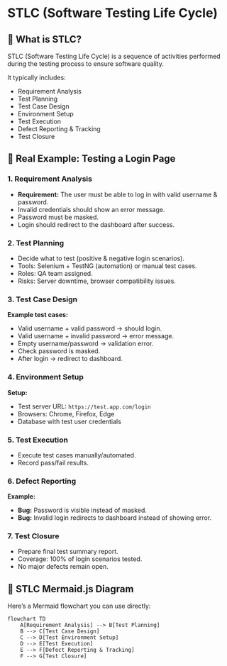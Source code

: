 # STLC (Software Testing Life Cycle)

## 📌 What is STLC?
STLC (Software Testing Life Cycle) is a sequence of activities performed during the testing process to ensure software quality.

It typically includes:
- Requirement Analysis
- Test Planning
- Test Case Design
- Environment Setup
- Test Execution
- Defect Reporting & Tracking
- Test Closure

## 📌 Real Example: Testing a Login Page

### 1. Requirement Analysis
- **Requirement:** The user must be able to log in with valid username & password.
- Invalid credentials should show an error message.
- Password must be masked.
- Login should redirect to the dashboard after success.

### 2. Test Planning
- Decide what to test (positive & negative login scenarios).
- Tools: Selenium + TestNG (automation) or manual test cases.
- Roles: QA team assigned.
- Risks: Server downtime, browser compatibility issues.

### 3. Test Case Design
**Example test cases:**
- Valid username + valid password → should login.
- Valid username + invalid password → error message.
- Empty username/password → validation error.
- Check password is masked.
- After login → redirect to dashboard.

### 4. Environment Setup
**Setup:**
- Test server URL: `https://test.app.com/login`
- Browsers: Chrome, Firefox, Edge
- Database with test user credentials

### 5. Test Execution
- Execute test cases manually/automated.
- Record pass/fail results.

### 6. Defect Reporting
**Example:**
- **Bug:** Password is visible instead of masked.
- **Bug:** Invalid login redirects to dashboard instead of showing error.

### 7. Test Closure
- Prepare final test summary report.
- Coverage: 100% of login scenarios tested.
- No major defects remain open.

## 📌 STLC Mermaid.js Diagram

Here’s a Mermaid flowchart you can use directly:

```mermaid
flowchart TD
    A[Requirement Analysis] --> B[Test Planning]
    B --> C[Test Case Design]
    C --> D[Test Environment Setup]
    D --> E[Test Execution]
    E --> F[Defect Reporting & Tracking]
    F --> G[Test Closure]
```
